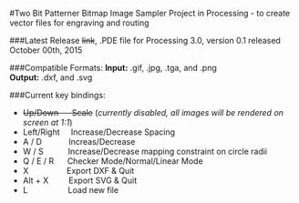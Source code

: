 #Two Bit Patterner
Bitmap Image Sampler Project in Processing - to create vector files for engraving and routing

###Latest Release
~~link~~, .PDE file for Processing 3.0, version 0.1 released October 00th, 2015

###Compatible Formats:
**Input:** .gif, .jpg, .tga, and .png </br>
**Output:** .dxf, and .svg

###Current key bindings:

- ~~Up/Down&nbsp;&nbsp;&nbsp;&nbsp;&nbsp;&nbsp;Scale~~ (*currently disabled, all images will be rendered on screen at 1:1*)
- Left/Right&nbsp;&nbsp;&nbsp;&nbsp;&nbsp;Increase/Decrease Spacing
- A / D&nbsp;&nbsp;&nbsp;&nbsp;&nbsp;&nbsp;&nbsp;&nbsp;&nbsp;&nbsp;&nbsp;&nbsp;Increas/Decrease 
- W / S&nbsp;&nbsp;&nbsp;&nbsp;&nbsp;&nbsp;&nbsp;&nbsp;&nbsp;&nbsp;&nbsp;Increase/Decrease mapping constraint on circle radii
- Q / E / R&nbsp;&nbsp;&nbsp;&nbsp;&nbsp;&nbsp;Checker Mode/Normal/Linear Mode
- X&nbsp;&nbsp;&nbsp;&nbsp;&nbsp;&nbsp;&nbsp;&nbsp;&nbsp;&nbsp;&nbsp;&nbsp;&nbsp;&nbsp;&nbsp;&nbsp;&nbsp;Export DXF & Quit
- Alt + X&nbsp;&nbsp;&nbsp;&nbsp;&nbsp;&nbsp;&nbsp;&nbsp;&nbsp;Export SVG & Quit
- L&nbsp;&nbsp;&nbsp;&nbsp;&nbsp;&nbsp;&nbsp;&nbsp;&nbsp;&nbsp;&nbsp;&nbsp;&nbsp;&nbsp;&nbsp;&nbsp;&nbsp;&nbsp;Load new file

